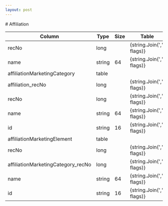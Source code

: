 ```yaml
---
layout: post
---
```


﻿# Affiliation


| Column | Type | Size | Table | Description |
| ------ | ---- | ---- | ----- | ----------- |
| recNo | long |  | {string.Join(',', flags)} | affiliation | 
| name | string | 64 | {string.Join(',', flags)} | affiliation | 
| affiliationMarketingCategory  | table |  |  |  | 
| affiliation_recNo | long |  | {string.Join(',', flags)} | affiliationMarketingCategory | 
| recNo | long |  | {string.Join(',', flags)} | affiliationMarketingCategory | 
| name | string | 64 | {string.Join(',', flags)} | affiliationMarketingCategory | 
| id | string | 16 | {string.Join(',', flags)} | affiliationMarketingCategory | 
| affiliationMarketingElement  | table |  |  | affiliation | 
| recNo | long |  | {string.Join(',', flags)} | affiliationMarketingElement | 
| affiliationMarketingCategory_recNo | long |  | {string.Join(',', flags)} | affiliationMarketingElement | 
| name | string | 64 | {string.Join(',', flags)} | affiliationMarketingElement | 
| id | string | 16 | {string.Join(',', flags)} | affiliationMarketingElement | 
